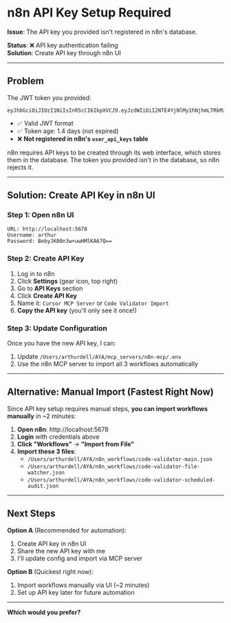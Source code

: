 # n8n API Key Setup Required

**Issue**: The API key you provided isn't registered in n8n's database.

**Status**: ❌ API key authentication failing  
**Solution**: Create API key through n8n UI

---

## Problem

The JWT token you provided:
```
eyJhbGciOiJIUzI1NiIsInR5cCI6IkpXVCJ9.eyJzdWIiOiI2NTE4YjNlMy1hNjhmLTRkMzctYjJjZC1iNTI2ZTcyYjY5NWQiLCJpc3MiOiJuOG4iLCJhdWQiOiJwdWJsaWMtYXBpIiwiaWF0IjoxNzYxNjU3MTU4fQ.cq0q6bZUwy1wnxqm5TKqycST3p5jBmyp_3eHayC8sHo
```

- ✅ Valid JWT format
- ✅ Token age: 1.4 days (not expired)
- ❌ **Not registered in n8n's `user_api_keys` table**

n8n requires API keys to be created through its web interface, which stores them in the database. The token you provided isn't in the database, so n8n rejects it.

---

## Solution: Create API Key in n8n UI

### Step 1: Open n8n UI

```
URL: http://localhost:5678
Username: arthur
Password: BebyJK00n3w+uwHMlKA67Q==
```

### Step 2: Create API Key

1. Log in to n8n
2. Click **Settings** (gear icon, top right)
3. Go to **API Keys** section
4. Click **Create API Key**
5. Name it: `Cursor MCP Server` or `Code Validator Import`
6. **Copy the API key** (you'll only see it once!)

### Step 3: Update Configuration

Once you have the new API key, I can:

1. Update `/Users/arthurdell/AYA/mcp_servers/n8n-mcp/.env`
2. Use the n8n MCP server to import all 3 workflows automatically

---

## Alternative: Manual Import (Fastest Right Now)

Since API key setup requires manual steps, **you can import workflows manually** in ~2 minutes:

1. **Open n8n**: http://localhost:5678
2. **Login** with credentials above
3. **Click "Workflows"** → **"Import from File"**
4. **Import these 3 files**:
   - `/Users/arthurdell/AYA/n8n_workflows/code-validator-main.json`
   - `/Users/arthurdell/AYA/n8n_workflows/code-validator-file-watcher.json`
   - `/Users/arthurdell/AYA/n8n_workflows/code-validator-scheduled-audit.json`

---

## Next Steps

**Option A** (Recommended for automation):
1. Create API key in n8n UI
2. Share the new API key with me
3. I'll update config and import via MCP server

**Option B** (Quickest right now):
1. Import workflows manually via UI (~2 minutes)
2. Set up API key later for future automation

---

**Which would you prefer?**

